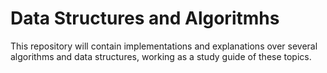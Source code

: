 # Data Structures and Algoritmhs

This repository will contain implementations and explanations over several algorithms and data structures, working as a study guide of these topics.

